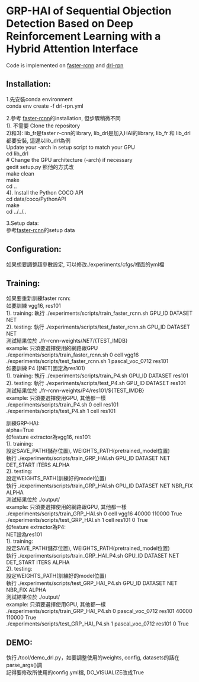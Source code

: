 # GRP-HAI of Sequential Objection Detection Based on Deep Reinforcement Learning with a Hybrid Attention Interface

Code is implemented on [faster-rcnn](https://github.com/endernewton/tf-faster-rcnn) and [drl-rpn](https://github.com/aleksispi/drl-rpn-tf)

Installation:
------
1.先安裝conda environment  
	 conda env create -f drl-rpn.yml  
 
2.參考 [faster-rcnn](https://github.com/endernewton/tf-faster-rcnn)的installation, 但步驟稍微不同  
  1). 不需要 Clone the repository  
  2)和3): lib_fr是faster r-cnn的library, lib_drl是加入HAI的library, lib_fr 和 lib_drl 都要安裝, 這邊以lib_drl為例   
    Update your -arch in setup script to match your GPU  
    cd lib_drl  
    # Change the GPU architecture (-arch) if necessary  
    gedit setup.py 照他的方式改  
    make clean  
    make  
    cd ..  
  4). Install the Python COCO API  
    cd data/coco/PythonAPI  
    make  
    cd ../../..  

3.Setup data:   
  參考[faster-rcnn](https://github.com/endernewton/tf-faster-rcnn)的setup data  

Configuration:
--------
如果想要調整超參數設定, 可以修改./experiments/cfgs/裡面的yml檔

Training:
----------
如果要重新訓練faster rcnn:  
  如要訓練 vgg16, res101  
    1). training: 執行 ./experiments/scripts/train_faster_rcnn.sh GPU_ID DATASET NET  
    2). testing: 執行 ./experiments/scripts/test_faster_rcnn.sh GPU_ID DATASET NET  
    測試結果位於 ./fr-rcnn-weights/${NET}/${TEST_IMDB}  
    example: 只須要選擇使用的網路跟GPU  
     ./experiments/scripts/train_faster_rcnn.sh 0 cell vgg16  
     ./experiments/scripts/test_faster_rcnn.sh 1 pascal_voc_0712 res101  
	 如要訓練 P4 ([NET]固定為res101)  
    1). training: 執行 ./experiments/scripts/train_P4.sh GPU_ID DATASET res101  
    2). testing: 執行 ./experiments/scripts/test_P4.sh GPU_ID DATASET res101  
    測試結果位於 ./fr-rcnn-weights/P4/res101/${TEST_IMDB}  
    example: 只須要選擇使用GPU, 其他都一樣  
     ./experiments/scripts/train_P4.sh 0 cell res101  
     ./experiments/scripts/test_P4.sh 1 cell res101  

訓練GRP-HAI:  
  alpha=True  
	 如feature extractor為vgg16, res101:  
    1). training:  
     設定SAVE_PATH(儲存位置), WEIGHTS_PATH(pretrained_model位置)  
     執行 ./experiments/scripts/train_GRP_HAI.sh GPU_ID DATASET NET DET_START ITERS ALPHA  
    2). testing:   
     設定WEIGHTS_PATH(訓練好的model位置)  
     執行 ./experiments/scripts/train_GRP_HAI.sh GPU_ID DATASET NET NBR_FIX ALPHA  
     測試結果位於 ./output/  
    example: 只須要選擇使用的網路跟GPU, 其他都一樣  
     ./experiments/scripts/train_GRP_HAI.sh 0 cell vgg16 40000 110000 True  
     ./experiments/scripts/test_GRP_HAI.sh 1 cell res101 0 True  
  如feature extractor為P4:  
    NET設為res101  
    1). training:   
     設定SAVE_PATH(儲存位置), WEIGHTS_PATH(pretrained_model位置)  
     執行 ./experiments/scripts/train_GRP_HAI_P4.sh GPU_ID DATASET NET DET_START ITERS ALPHA  
    2). testing:   
     設定WEIGHTS_PATH(訓練好的model位置)		 
     執行 ./experiments/scripts/test_GRP_HAI_P4.sh GPU_ID DATASET NET NBR_FIX ALPHA  
     測試結果位於 ./output/  
    example: 只須要選擇使用GPU, 其他都一樣  
     ./experiments/scripts/train_GRP_HAI_P4.sh 0 pascal_voc_0712 res101 40000 110000 True  
     ./experiments/scripts/test_GRP_HAI_P4.sh 1 pascal_voc_0712 res101 0 True  

DEMO:
----
執行./tool/demo_drl.py，如要調整使用的weights, config, datasets的話在parse_args()調  
記得要修改所使用的config.yml檔, DO_VISUALIZE改成True  

